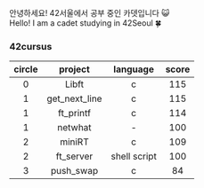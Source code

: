 안녕하세요! 42서울에서 공부 중인 카뎃입니다 😺  
Hello! I am a cadet studying in 42Seoul 🍀  
  
  
### **42cursus**
|circle|project|language|score|
|:-----:|:-----:|:-----:|:-----:|
|0|Libft|c|115|
|1|get_next_line|c|115|
|1|ft_printf|c|114|
|1|netwhat|-|100|
|2|miniRT|c|109|
|2|ft_server|shell script|100|
|3|push_swap|c|84|

